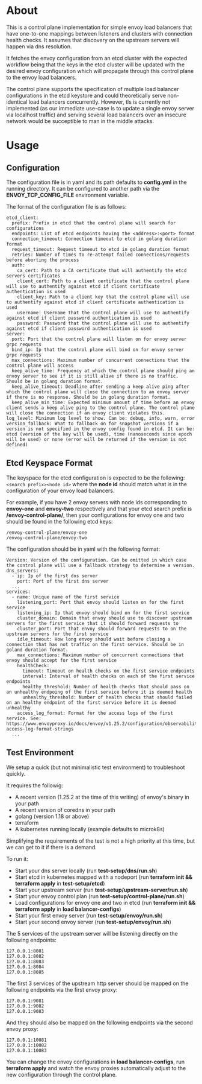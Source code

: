 # About

This is a control plane implementation for simple envoy load balancers that have one-to-one mappings between listeners and clusters with connection health checks. It assumes that discovery on the upstream servers will happen via dns resolution.

It fetches the envoy configuration from an etcd cluster with the expected workflow being that the keys in the etcd cluster will be updated with the desired envoy configuration which will propagate through this control plane to the envoy load balancers.

The control plane supports the specification of multiple load balancer configurations in the etcd keystore and could theoretically serve non-identical load balancers concurrently. However, tls is currently not implemented (as our immediate use-case is to update a single envoy server via localhost traffic) and serving several load balancers over an insecure network would be succeptible to man in the middle attacks.

# Usage

## Configuration

The configuration file is in yaml and its path defaults to **config.yml** in the running directory. It can be configured to another path via the **ENVOY_TCP_CONFIG_FILE** environment variable.

The format of the configuration file is as follows:

```
etcd_client:
  prefix: Prefix in etcd that the control plane will search for configurations
  endpoints: List of etcd endpoints having the <address>:<port> format
  connection_timeout: Connection timeout to etcd in golang duration format
  request_timeout: Request timeout to etcd in golang duration format
  retries: Number of times to re-attempt failed connections/requests before aborting the process
  auth:
    ca_cert: Path to a CA certificate that will authentify the etcd servers certificates
    client_cert: Path to a client certificate that the control plane will use to authentify against etcd if client certificate authentication is used
    client_key: Path to a client key that the control plane will use to authentify against etcd if client certificate authentication is used
    username: Username that the control plane will use to authentify against etcd if client password authentication is used
    password: Password that the control plane will use to authentify against etcd if client password authentication is used
server:
  port: Port that the control plane will listen on for envoy server grpc requests
  bind_ip: Ip that the control plane will bind on for envoy server grpc requests
  max_connections: Maximum number of concurrent connections that the control plane will access
  keep_alive_time: Frequency at which the control plane should ping an envoy server to see if it is still alive if there is no traffic. Should be in golang duration format.
  keep_alive_timeout: Deadline after sending a keep alive ping after which the control plane will close the connection to an envoy server if there is no response. Should be in golang duration format. 
  keep_alive_min_time: Expected minimum amount of time before an envoy client sends a keep alive ping to the control plane. The control plane will close the connection if an envoy client violates this. 
log_level: Minimum log level to show. Can be: debug, info, warn, error
version_fallback: What to fallback on for snapshot versions if a version is not specified in the envoy config found in etcd. It can be: etcd (version of the key will be used), time (nanoseconds since epoch will be used) or none (error will be returned if the version is not defined)
```

## Etcd Keyspace Format

The keyspace for the etcd configuration is expected to be the following: `<search prefix><node id>` where the **node id** should match what is in the configuration of your envoy load balancers.

For example, if you have 2 envoy servers with node ids corresponding to **envoy-one** and **envoy-two** respectively and that your etcd search prefix is **/envoy-control-plane/**, then your configurations for envoy one and two should be found in the following etcd keys:

```
/envoy-control-plane/envoy-one
/envoy-control-plane/envoy-two
```

The configuration should be in yaml with the following format:

```
Version: Version of the configuration. Can be omitted in which case the control plane will use a fallback strategy to determine a version.
dns_servers:
  - ip: Ip of the first dns server
    port: Port of the first dns server
  ...
services:
  - name: Unique name of the first service
    listening_port: Port that envoy should listen on for the first service
	listening_ip: Ip that envoy should bind on for the first service
    cluster_domain: Domain that envoy should use to discover upstream servers for the first service that it should forward requests to
	cluster_port: Port that envoy should forward requests to on the upstream servers for the first service
	idle_timeout: How long envoy should wait before closing a connection that has not traffic on the first service. Should be in goland duration format.
	max_connections: Maximum number of concurrent connections that envoy should accept for the first service
	healthCheck:
      timeout: Timeout on health checks on the first service endpoints
      interval: Interval of health checks on each of the first service endpoints
      healthy_threshold: Number of health checks that should pass on an unhealthy endpoing of the first service before it is deemed health
      unhealthy_threshold: Number of health checks that should failed on an healthy endpoint of the first service before it is deemed unhealthy
	access_log_format: Format for the access logs of the first service. See: https://www.envoyproxy.io/docs/envoy/v1.25.2/configuration/observability/access_log/usage#config-access-log-format-strings
  ...
```

## Test Environment

We setup a quick (but not minimalistic test environment) to troubleshoot quickly.

It requires the followig:
  - A recent version (1.25.2 at the time of this writing) of envoy's binary in your path
  - A recent version of coredns in your path
  - golang (version 1.18 or above)
  - terraform
  - A kubernetes running locally (example defaults to microk8s)

Simplifying the requirements of the test is not a high priority at this time, but we can get to it if there is a demand.

To run it:
- Start your dns server locally (run **test-setup/dns/run.sh**)
- Start etcd in kubernetes mapped with a nodeport (run **terraform init && terraform apply** in **test-setup/etcd**)
- Start your upstream server (run **test-setup/upstream-server/run.sh**)
- Start your envoy control plan (run **test-setup/control-plane/run.sh**)
- Load configurations for envoy one and two in etcd (run **terraform init && terraform apply** in **load balancer-configs**)
- Start your first envoy server (run **test-setup/envoy/run.sh**)
- Start your second envoy server (run **test-setup/envoy/run.sh**)

The 5 services of the upstream server will be listening directly on the following endpoints:
```
127.0.0.1:8081
127.0.0.1:8082
127.0.0.1:8083
127.0.0.1:8084
127.0.0.1:8085
```

The first 3 services of the upstream http server should be mapped on the following endpoints via the first envoy proxy:
```
127.0.0.1:9081
127.0.0.1:9082
127.0.0.1:9083
```

And they should also be mapped on the following endpoints via the second envoy proxy:
```
127.0.0.1:10081
127.0.0.1:10082
127.0.0.1:10083
```

You can change the envoy configurations in **load balancer-configs**, run **terraform apply** and watch the envoy proxies automatically adjust to the new configuration through the control plane.